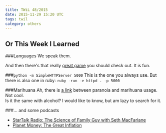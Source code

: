 ```yaml
---
title: TWiL 48/2015
date: 2015-11-29 15:20 UTC
tags: twil
category: others
---
```


## Or This Week I Learned

###Languages
We speak them. 

And then there's that really [great game](https://greatlanguagegame.com/) you should check out. It is fun. 

###`python -m SimpleHTTPServer 5000`
This is the one you always use. But there is also one in ruby: `ruby -run -e httpd . -p 5000`

###Marihuana
Ah, there is [a link](http://healthland.time.com/2011/04/06/why-pot-smokers-are-paranoid/) between paranoia and marihuana usage. Not cool.   
Is it the same with alcohol? I would like to know, but am lazy to search for it.  

###... and some podcasts
* [StarTalk Radio: The Science of Family Guy with Seth MacFarlane](https://soundcloud.com/startalk/the-science-of-family-guy-with-seth-macfarlane)
* [Planet Money: The Great Inflation](http://www.npr.org/sections/money/2015/11/20/456855788/episode-664-the-great-inflation)